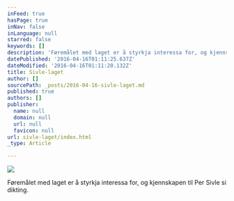 ```yaml
---
inFeed: true
hasPage: true
inNav: false
inLanguage: null
starred: false
keywords: []
description: 'Føremålet med laget er å styrkja interessa for, og kjennskapen til Per Sivle si dikting.'
datePublished: '2016-04-16T01:11:25.637Z'
dateModified: '2016-04-16T01:11:20.132Z'
title: Sivle-laget
author: []
sourcePath: _posts/2016-04-16-sivle-laget.md
published: true
authors: []
publisher:
  name: null
  domain: null
  url: null
  favicon: null
url: sivle-laget/index.html
_type: Article

---
```

![](https://the-grid-user-content.s3-us-west-2.amazonaws.com/c7fc64f9-6632-40f1-b7b1-677044a979dc.png)

Føremålet med laget er å styrkja interessa for, og kjennskapen til Per Sivle si dikting.